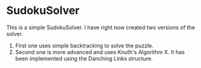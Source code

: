 # SudokuSolver
This is a simple SudokuSolver. I have right now created two versions of the solver.
1. First one uses simple backtracking to solve the puzzle. 
2. Second one is more advanced and uses Knuth's Algorithm X. It has been implemented using the Danching Links structure. 

